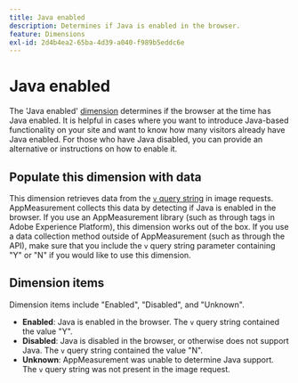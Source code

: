 ```yaml
---
title: Java enabled
description: Determines if Java is enabled in the browser.
feature: Dimensions
exl-id: 2d4b4ea2-65ba-4d39-a040-f989b5eddc6e
---
```

# Java enabled

The 'Java enabled' [dimension](overview.md) determines if the browser at the time has Java enabled. It is helpful in cases where you want to introduce Java-based functionality on your site and want to know how many visitors already have Java enabled. For those who have Java disabled, you can provide an alternative or instructions on how to enable it.

## Populate this dimension with data

This dimension retrieves data from the [`v` query string](/help/implement/validate/query-parameters.md) in image requests. AppMeasurement collects this data by detecting if Java is enabled in the browser. If you use an AppMeasurement library (such as through tags in Adobe Experience Platform), this dimension works out of the box. If you use a data collection method outside of AppMeasurement (such as through the API), make sure that you include the `v` query string parameter containing "Y" or "N" if you would like to use this dimension.

## Dimension items

Dimension items include "Enabled", "Disabled", and "Unknown".

* **Enabled**: Java is enabled in the browser. The `v` query string contained the value "Y".
* **Disabled**: Java is disabled in the browser, or otherwise does not support Java. The `v` query string contained the value "N".
* **Unknown**: AppMeasurement was unable to determine Java support. The `v` query string was not present in the image request.
